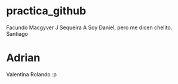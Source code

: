 # practica_github

Facundo
Macgyver J Sequeira A
Soy Daniel, pero me dicen chelito.
Santiago
# Adrian
Valentina 
Rolando :p